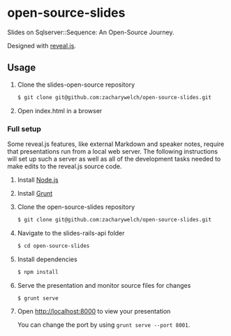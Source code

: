 # open-source-slides

Slides on Sqlserver::Sequence: An Open-Source Journey.

Designed with [reveal.js](http://lab.hakim.se/reveal-js/#/).

## Usage

1. Clone the slides-open-source repository
   ```sh
   $ git clone git@github.com:zacharywelch/open-source-slides.git
   ```

2. Open index.html in a browser

### Full setup

Some reveal.js features, like external Markdown and speaker notes, require that presentations run from a local web server. The following instructions will set up such a server as well as all of the development tasks needed to make edits to the reveal.js source code.

1. Install [Node.js](http://nodejs.org/)

2. Install [Grunt](http://gruntjs.com/getting-started#installing-the-cli)

4. Clone the open-source-slides repository
   ```sh
   $ git clone git@github.com:zacharywelch/open-source-slides.git
   ```

5. Navigate to the slides-rails-api folder
   ```sh
   $ cd open-source-slides
   ```

6. Install dependencies
   ```sh
   $ npm install
   ```

7. Serve the presentation and monitor source files for changes
   ```sh
   $ grunt serve
   ```

8. Open <http://localhost:8000> to view your presentation

   You can change the port by using `grunt serve --port 8001`.
